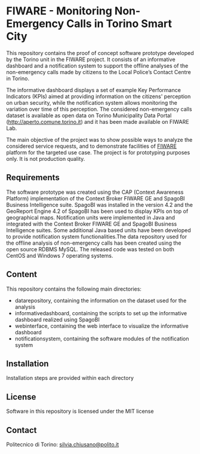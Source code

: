 # FIWARE - Monitoring Non-Emergency Calls in Torino Smart City 

This repository contains the proof of concept software prototype developed by the Torino unit in the FIWARE project. It consists of an informative dashboard and a notification system to support the offline analyses of the non-emergency calls made by citizens to the Local Police’s Contact Centre in Torino. 

The informative dashboard displays a set of example Key Performance Indicators (KPIs) aimed at providing information on the citizens' perception on urban security, while the notification system allows monitoring the variation over time of this perception. The considered non-emergency calls dataset is available as open data on Torino Municipality Data Portal (http://aperto.comune.torino.it) and it has been made available on FIWARE Lab. 

The main objective of the project was to show possible ways to analyze the considered service requests, and to demonstrate facilities of [FIWARE](http://www.fi-ware.org/) platform for the targeted use case. The project is for prototyping purposes only. It is not production quality. 

## Requirements


The software prototype was created using the CAP (Context Awareness Platform) implementation of the Context Broker FIWARE GE and SpagoBI Business Intelligence suite. SpagoBI was installed in the version 4.2 and the GeoReport Engine 4.2 of SpagoBI has been used to display KPIs on top of geographical maps. Notification units were implemented in Java and integrated with the Context Broker FIWARE GE and SpagoBI Business Intelligence suites. Some additional Java based units have been developed to provide notification system functionalities.The data repository used for the offline analysis of non-emergency calls has been created using the open source RDBMS MySQL. The released code was tested on both CentOS and Windows 7 operating systems. 


## Content

This repository contains the following main directories:
* datarepository, containing the information on the dataset used for the analysis 
* informativedashboard, containing the scripts to set up the informative dashboard realized using SpagoBI
* webinterface, containing the web interface to visualize the informative dashboard
* notificationsystem, containing the software modules of the notification system


## Installation

Installation steps are provided within each directory

## License 
Software in this repository is licensed under the MIT license

## Contact 
Politecnico di Torino: silvia.chiusano@polito.it 


